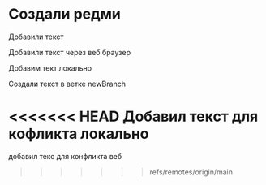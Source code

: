 ﻿# Создали редми

Добавили текст

Добавили текст через веб браузер

Добавим тект локально

Создали текст в ветке newBranch

<<<<<<< HEAD
Добавил текст для кофликта локально
=======
добавил текс для конфликта веб
>>>>>>> refs/remotes/origin/main
